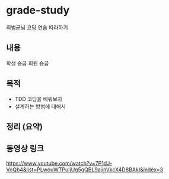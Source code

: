 # grade-study
최범균님 코딩 연습 따라하기

## 내용
학생 승급 회원 승급

## 목적
* TDD 코딩을 배워보자
* 설계하는 방법에 대해서

## 정리 (요약)


## 동영상 링크
https://www.youtube.com/watch?v=7P1dJ-VoQb4&list=PLwouWTPuIjUg5gQBL9ajinVkcX4D8BAkI&index=3
